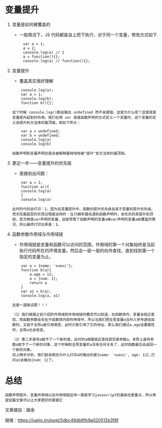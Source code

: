 # 变量提升

1.  变量是如何被覆盖的

    -   一般情况下，JS 代码都是自上而下执行，对于同一个变量，修改方式如下

    ```
         var a = 1;
         a = 2;
         console.log(a) // 2
         a = function(){};
         console.log(a) // function(){};
    ```

2.  变量提升

    -   覆盖其实很好理解

    ```
        console.log(a);
        var a = 1;
        console.log(b);
        function b(){};
    ```

        这个时候 console.log()都会输出 undefined 而不会报错，这是为什么呢？这里就是变量提升起到的作用。我们在用 var 或者函数声明的方式定义一个变量时，这个变量的定义会提升到方法体的最顶端，即如下所示：

    ```
        var a = undefined;
        var b = undefined;
        console.log(a)
        console.log(b)
    ```

        函数声明和变量声明总是会被解释器悄悄地被"提升"到方法体的最顶部。

3.  更近一步——变量提升的优先级

    -   直接剖出问题：

    ```
        var a = 1;
        function a(){
        console.log(a)
        }
        console.log(a)
    ```

        此时的代码会打印：1，因为在变量提升中，函数的提升优先级会高于变量的提升优先级。而浏览器底层的实现过程是这样的：当JS解析器在遇到函数声明时，会优先将其提升到顶部，其次再是var声明的变量，这就导致了函数声明的变量a被var声明的变量a给覆盖的情况，所以最终打印出来是：1。

4.  函数参数作用域与作用域链

    -   作用域就是变量和函数可以访问的范围，作用域的第一个对象始终是当前执行代码所在的环境变量。然后会一层一层的向外查找，直到找到第一个指定的变量为止。

    ```
        var a = {name: 'xuexi'};
        function b(a){
            a.age = 12;
            a = {num: 1};
            return a
        }
        var a1 = b(a);
        console.log(a, a1)

    ```

    ```
    这是一道面试题！！！

    （1）我们根据之前介绍的作用域和作用域链的概念可以知道，在函数体内，变量会就近查找，而函数参数会存在于函数体内部作用域中，所以当我们把全局变量a当作入参传递给函数时，又由于全局a是引用类型，此时只是引用了它的地址，那么我们通过a.age设置属性时，全局a也会改变。

    （2）第二步是将a赋予了一个新的值，此时的a根据就近查找其实是参数a，本质上是将参数a赋予了一个新的对象，这个时候和全局变量的a没有任何关系了，此时函数最后会返回一个新的对象。
    综上两步分析，我们就会明白为什么打印a时输出的是{name: 'xuexi', age: 12},打印a1会输出{num: 1}了。
    ```

# 总结

    函数声明提升，变量作用域以及作用域链这块一直是学习javascript的基础也是重点，所以希望这篇文章可以让大家更好的掌握它

文章摘自：掘金

链接：https://juejin.im/post/5dbc49db6fb9a020512b3f8f
